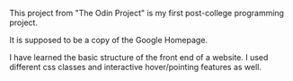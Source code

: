 This project from "The Odin Project" is my first post-college programming project. 

It is supposed to be a copy of the Google Homepage.

I have learned the basic structure of the front end of a website. I used different css classes and interactive hover/pointing features as well. 

